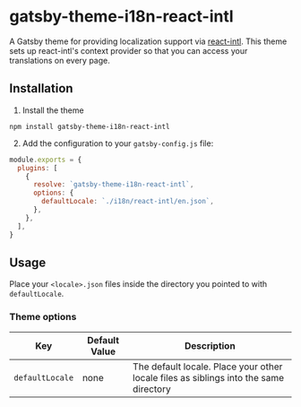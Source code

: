 # gatsby-theme-i18n-react-intl

A Gatsby theme for providing localization support via [react-intl](https://formatjs.io/docs/react-intl). This theme sets up react-intl's context provider so that you can access your translations on every page.

## Installation

1. Install the theme

```shell
npm install gatsby-theme-i18n-react-intl
```

2. Add the configuration to your `gatsby-config.js` file:

```js
module.exports = {
  plugins: [
    {
      resolve: `gatsby-theme-i18n-react-intl`,
      options: {
        defaultLocale: `./i18n/react-intl/en.json`,
      },
    },
  ],
}
```

## Usage

Place your `<locale>.json` files inside the directory you pointed to with `defaultLocale`.

### Theme options

| Key             | Default Value | Description                                                                           |
| --------------- | ------------- | ------------------------------------------------------------------------------------- |
| `defaultLocale` | none          | The default locale. Place your other locale files as siblings into the same directory |
